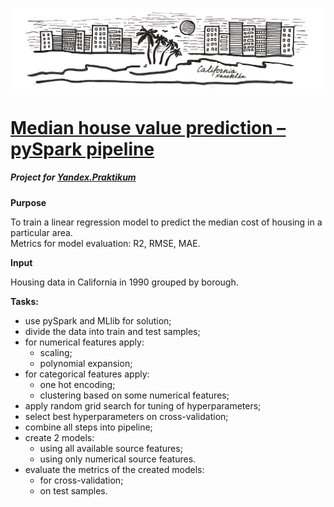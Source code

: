 ![California_Nanobelka](images/California_Housing.jpg)
# [Median house value prediction – pySpark pipeline](https://nbviewer.jupyter.org/github/Nanobelka/california-housing/blob/main/california_housing.ipynb)
##### Project for [Yandex.Praktikum](https://github.com/Nanobelka/Yandex_Praktikum)

**Purpose**

To train a linear regression model to predict the median cost of housing in a particular area.  
Metrics for model evaluation: R2, RMSE, MAE.

**Input**

Housing data in California in 1990 grouped by borough.

**Tasks:**

- use pySpark and MLlib for solution;
- divide the data into train and test samples;
- for numerical features apply:
    - scaling;
    - polynomial expansion;
- for categorical features apply:
    - one hot encoding;
    - clustering based on some numerical features;
- apply random grid search for tuning of hyperparameters;
- select best hyperparameters on cross-validation;
- combine all steps into pipeline;
- create 2 models:
    - using all available source features;
    - using only numerical source features.
- evaluate the metrics of the created models:
    - for cross-validation;
    - on test samples.
